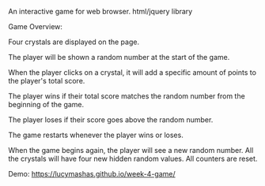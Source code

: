 An interactive game for web browser. 
html/jquery library

Game Overview:

Four crystals are displayed   on the page.

 The player will be shown a random number at the start of the game.

 When the player clicks on a crystal, it will add a specific amount of points to the player's total score. 
  
 The player wins if their total score matches the random number from the beginning of the game.

 The player loses if their score goes above the random number.

 The game restarts whenever the player wins or loses.

When the game begins again, the player will see a new random number. All the crystals will have four new hidden random values. All counters are reset.

Demo:
https://lucymashas.github.io/week-4-game/

